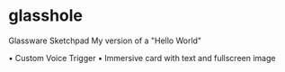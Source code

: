 glasshole
=========

Glassware Sketchpad
My version of a "Hello World"

• Custom Voice Trigger
• Immersive card with text and fullscreen image
